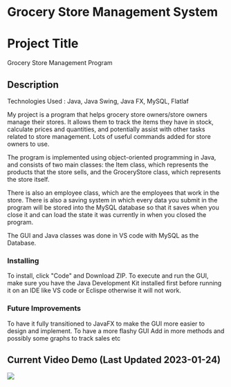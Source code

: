 # Grocery Store Management System

# Project Title

Grocery Store Management Program
## Description

Technologies Used : Java, Java Swing, Java FX, MySQL, Flatlaf

My project is a program that helps grocery store owners/store owners manage their stores. It allows them to track the items they have in stock, calculate prices and quantities, and potentially assist with other tasks related to store management. Lots of useful commands added for store owners to use.

The program is implemented using object-oriented programming in Java, and consists of two main classes: the Item class, which represents the products that the store sells, and the GroceryStore class, which represents the store itself.

There is also an employee class, which are the employees that work in the store. There is also a saving system in which every data you submit in the program will be stored into the MySQL database so that it saves when you close it and can load the state it was currently in when you closed the program.

The GUI and Java classes was done in VS code with MySQL as the Database.

### Installing

To install, click "Code" and Download ZIP. 
To execute and run the GUI, make sure you have the Java Development Kit installed first before running it on an IDE like VS code or Eclispe otherwise it will not work.

### Future Improvements

To have it fully transitioned to JavaFX to make the GUI more easier to design and implement. 
To have a more flashy GUI
Add in more methods and possibly some graphs to track sales etc


## Current Video Demo (Last Updated 2023-01-24)


![](https://github.com/AuraCodez/GroceryStore/blob/main/programDemo.gif)



